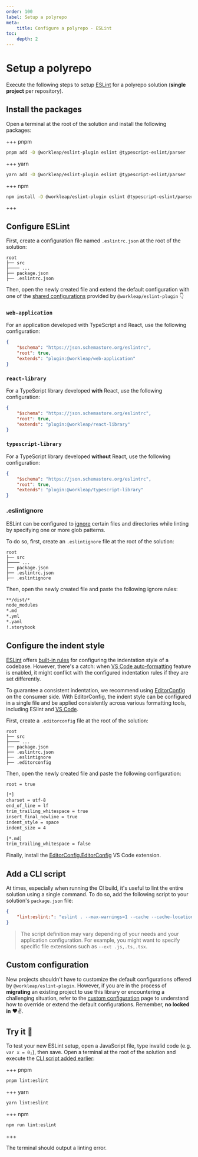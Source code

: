 ```yaml
---
order: 100
label: Setup a polyrepo
meta:
    title: Configure a polyrepo - ESLint
toc:
    depth: 2
---
```


# Setup a polyrepo

Execute the following steps to setup [ESLint](https://eslint.org/) for a polyrepo solution (**single project** per repository).

## Install the packages

Open a terminal at the root of the solution and install the following packages:

+++ pnpm
```bash
pnpm add -D @workleap/eslint-plugin eslint @typescript-eslint/parser
```
+++ yarn
```bash
yarn add -D @workleap/eslint-plugin eslint @typescript-eslint/parser
```
+++ npm
```bash
npm install -D @workleap/eslint-plugin eslint @typescript-eslint/parser
```
+++

## Configure ESLint

First, create a configuration file named `.eslintrc.json` at the root of the solution:

``` !#5
root
├── src
├──── ...
├── package.json
├── .eslintrc.json
```

Then, open the newly created file and extend the default configuration with one of the [shared configurations](default.md#available-configurations) provided by `@workleap/eslint-plugin` :point_down:

### `web-application`

For an application developed with TypeScript and React, use the following configuration:

```json !#4 .eslintrc.json
{
    "$schema": "https://json.schemastore.org/eslintrc",
    "root": true,
    "extends": "plugin:@workleap/web-application"
}
```

### `react-library`

For a TypeScript library developed **with** React, use the following configuration:

```json !#4 .eslintrc.json
{
    "$schema": "https://json.schemastore.org/eslintrc",
    "root": true,
    "extends": "plugin:@workleap/react-library"
}
```

### `typescript-library`

For a TypeScript library developed **without** React, use the following configuration:

```json !#4 .eslintrc.json
{
    "$schema": "https://json.schemastore.org/eslintrc",
    "root": true,
    "extends": "plugin:@workleap/typescript-library"
}
```

### .eslintignore

ESLint can be configured to [ignore](https://eslint.org/docs/latest/use/configure/ignore) certain files and directories while linting by specifying one or more glob patterns.

To do so, first, create an `.eslintignore` file at the root of the solution:

``` !#6
root
├── src
├──── ...
├── package.json
├── .eslintrc.json
├── .eslintignore
```

Then, open the newly created file and paste the following ignore rules:

```bash .eslintignore
**/dist/*
node_modules
*.md
*.yml
*.yaml
!.storybook
```

## Configure the indent style

[ESLint](https://eslint.org/) offers [built-in rules](https://eslint.org/docs/latest/rules/indent) for configuring the indentation style of a codebase. However, there's a catch: when [VS Code auto-formatting](https://code.visualstudio.com/docs/editor/codebasics#_formatting) feature is enabled, it might conflict with the configured indentation rules if they are set differently.

To guarantee a consistent indentation, we recommend using [EditorConfig](https://editorconfig.org/) on the consumer side. With EditorConfig, the indent style can be configured in a single file and be applied consistently across various formatting tools, including ESlint and [VS Code](https://code.visualstudio.com/).

First, create a `.editorconfig` file at the root of the solution:

``` !#7
root
├── src
├──── ...
├── package.json
├── .eslintrc.json
├── .eslintignore
├── .editorconfig
```

Then, open the newly created file and paste the following configuration:

```bash .editorconfig
root = true

[*]
charset = utf-8
end_of_line = lf
trim_trailing_whitespace = true
insert_final_newline = true
indent_style = space
indent_size = 4

[*.md]
trim_trailing_whitespace = false
```

Finally, install the [EditorConfig.EditorConfig](https://marketplace.visualstudio.com/items?itemName=EditorConfig.EditorConfig) VS Code extension.

## Add a CLI script

At times, especially when running the CI build, it's useful to lint the entire solution using a single command. To do so, add the following script to your solution's `package.json` file:

```json package.json
{
    "lint:eslint:": "eslint . --max-warnings=1 --cache --cache-location node_modules/.cache/eslint"
}
```

> The script definition may vary depending of your needs and your application configuration. For example, you might want to specify specific file extensions such as `--ext .js,.ts,.tsx`.

## Custom configuration

New projects shouldn't have to customize the default configurations offered by `@workleap/eslint-plugin`. However, if you are in the process of **migrating** an existing project to use this library or encountering a challenging situation, refer to the [custom configuration](custom-configuration.md) page to understand how to override or extend the default configurations. Remember, **no locked in** :heart::v:.

## Try it :rocket:

To test your new ESLint setup, open a JavaScript file, type invalid code (e.g. `var x = 0;`), then save. Open a terminal at the root of the solution and execute the [CLI script added earlier](#add-a-cli-script):

+++ pnpm
```bash
pnpm lint:eslint
```
+++ yarn
```bash
yarn lint:eslint
```
+++ npm
```bash
npm run lint:eslint
```
+++

The terminal should output a linting error.
